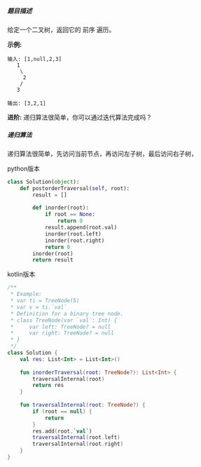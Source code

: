 ##### 题目描述

给定一个二叉树，返回它的 前序 遍历。

**示例:**

```
输入: [1,null,2,3]  
   1
    \
     2
    /
   3 

输出: [3,2,1]
```

**进阶:** 递归算法很简单，你可以通过迭代算法完成吗？





##### 递归算法

递归算法很简单，先访问当前节点，再访问左子树，最后访问右子树，

python版本
```python
class Solution(object):
    def postorderTraversal(self, root):
        result = []
    
        def inorder(root):
            if root == None:
                return 0
			result.append(root.val)
            inorder(root.left)
            inorder(root.right)
            return 0
        inorder(root)
        return result
```

kotlin版本
```kotlin
/**
 * Example:
 * var ti = TreeNode(5)
 * var v = ti.`val`
 * Definition for a binary tree node.
 * class TreeNode(var `val`: Int) {
 *     var left: TreeNode? = null
 *     var right: TreeNode? = null
 * }
 */
class Solution {
    val res: List<Int> = List<Int>()
    
    fun inorderTraversal(root: TreeNode?): List<Int> {
		traversalInternal(root)
        return res
    }
    
    fun traversalInternal(root: TreeNode?) {
    	if (root == null) {
    		return 
    	}
    	res.add(root.`val`)
    	traversalInternal(root.left)
    	traversalInternal(root.right)
    }
}
```




